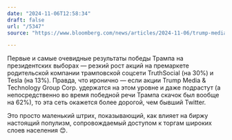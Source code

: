 ```yaml
---
date: "2024-11-06T12:58:34"
draft: false
url: "/5347"
source: "https://www.bloomberg.com/news/articles/2024-11-06/trump-media-rallies-as-republican-closes-in-on-election-victory-m35ol0rt"

---
```

Первые и самые очевидные результаты победы Трампа на президентских выборах — резкий рост акций на премаркете родительской компании трамповской соцсети TruthSocial (на 30%) и Tesla (на 13%). Правда, что иронично — если акции Trump Media & Technology Group Corp. удержатся на этом уровне и даже подрастут (а непосредственно во время победной речи Трампа скачок был вообще на 62%), то эта сеть окажется более дорогой, чем бывший Twitter. 

Это просто маленький штрих, показывающий, как влияет на биржу настоящий популизм, сопровождаемый доступом к торгам широких слоев населения 😊. 
